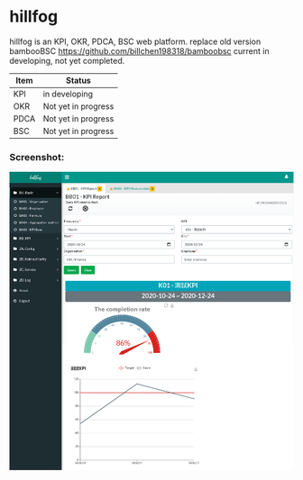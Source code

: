 # hillfog
hillfog is an KPI, OKR, PDCA, BSC web platform. replace old version bambooBSC https://github.com/billchen198318/bamboobsc
current in developing, not yet completed.

Item  | Status
------------- | -------------
KPI  | in developing
OKR  | Not yet in progress
PDCA  | Not yet in progress
BSC  | Not yet in progress

### Screenshot: 

<img alt="demo1" src="https://raw.githubusercontent.com/billchen198318/hillfog/master/doc/001.png">
